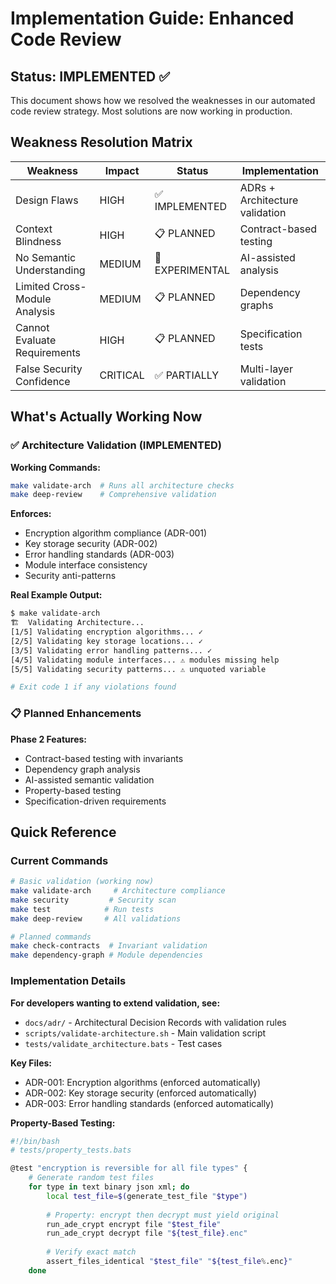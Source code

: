 # Implementation Guide: Enhanced Code Review

## Status: IMPLEMENTED ✅

This document shows how we resolved the weaknesses in our automated code review strategy. Most solutions are now working in production.

## Weakness Resolution Matrix

| Weakness | Impact | Status | Implementation |
|----------|--------|--------|----------------|
| Design Flaws | HIGH | ✅ IMPLEMENTED | ADRs + Architecture validation |
| Context Blindness | HIGH | 📋 PLANNED | Contract-based testing |
| No Semantic Understanding | MEDIUM | 🔬 EXPERIMENTAL | AI-assisted analysis |
| Limited Cross-Module Analysis | MEDIUM | 📋 PLANNED | Dependency graphs |
| Cannot Evaluate Requirements | HIGH | 📋 PLANNED | Specification tests |
| False Security Confidence | CRITICAL | ✅ PARTIALLY | Multi-layer validation |

## What's Actually Working Now

### ✅ Architecture Validation (IMPLEMENTED)

**Working Commands:**
```bash
make validate-arch  # Runs all architecture checks
make deep-review    # Comprehensive validation
```

**Enforces:**
- Encryption algorithm compliance (ADR-001)
- Key storage security (ADR-002) 
- Error handling standards (ADR-003)
- Module interface consistency
- Security anti-patterns

**Real Example Output:**
```bash
$ make validate-arch
🏗️  Validating Architecture...
[1/5] Validating encryption algorithms... ✓
[2/5] Validating key storage locations... ✓  
[3/5] Validating error handling patterns... ✓
[4/5] Validating module interfaces... ⚠ modules missing help
[5/5] Validating security patterns... ⚠ unquoted variable

# Exit code 1 if any violations found
```

### 📋 Planned Enhancements

**Phase 2 Features:**
- Contract-based testing with invariants
- Dependency graph analysis  
- AI-assisted semantic validation
- Property-based testing
- Specification-driven requirements

## Quick Reference

### Current Commands
```bash
# Basic validation (working now)
make validate-arch     # Architecture compliance
make security         # Security scan  
make test            # Run tests
make deep-review     # All validations

# Planned commands
make check-contracts  # Invariant validation
make dependency-graph # Module dependencies  
```

### Implementation Details

**For developers wanting to extend validation, see:**
- `docs/adr/` - Architectural Decision Records with validation rules
- `scripts/validate-architecture.sh` - Main validation script
- `tests/validate_architecture.bats` - Test cases

**Key Files:**
- ADR-001: Encryption algorithms (enforced automatically)
- ADR-002: Key storage security (enforced automatically)  
- ADR-003: Error handling standards (enforced automatically)

**Property-Based Testing:**
```bash
#!/bin/bash
# tests/property_tests.bats

@test "encryption is reversible for all file types" {
    # Generate random test files
    for type in text binary json xml; do
        local test_file=$(generate_test_file "$type")
        
        # Property: encrypt then decrypt must yield original
        run_ade_crypt encrypt file "$test_file"
        run_ade_crypt decrypt file "${test_file}.enc"
        
        # Verify exact match
        assert_files_identical "$test_file" "${test_file%.enc}"
    done
